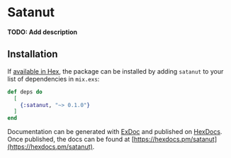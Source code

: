 # Satanut

**TODO: Add description**

## Installation

If [available in Hex](https://hex.pm/docs/publish), the package can be installed
by adding `satanut` to your list of dependencies in `mix.exs`:

```elixir
def deps do
  [
    {:satanut, "~> 0.1.0"}
  ]
end
```

Documentation can be generated with [ExDoc](https://github.com/elixir-lang/ex_doc)
and published on [HexDocs](https://hexdocs.pm). Once published, the docs can
be found at [https://hexdocs.pm/satanut](https://hexdocs.pm/satanut).

